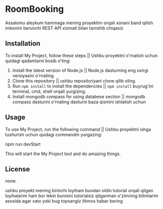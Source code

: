 # RoomBooking

Assalomu aleykum hammaga mening proyektim orqali xonani band qilish imkonini beruvchi REST API xizmati bilan tanishib chiqasiz

## Installation

To install My Project, follow these steps || Ushbu proyektni o'rnatish uchun quidagi qadamlarni bosib o'ting:

1. Install the latest version of Node.js || Node.js dasturning eng oxirgi versiyasini o'rnating.
2. Clone this repository || ushbu repositoriyani clone qilib oling.
3. Run `npm install` to install the dependencies || `npm install` buyrug'ini terminal, cmd, shell orqali yurgizing.
4. Install mongodb compass for using databese section || mongodb compass dasturini o'rnating dasturni baza qismini ishlatish uchun

## Usage

To use My Project, run the following command || Ushbu proyektni ishga tushurish uchun quidagi commandni yurgazing:

npm run devStart

This will start the My Project tool and do amazing things.

## License

none.

ushbu proyekt mening birinchi loyiham bundan oldin tutorial orqali qilgan loyihalarim ham bor lekin bunisini tutorialsiz qilganman o'zimning bilimlarim asosida agar xato yoki bug topsangiz iltimos habar bering 
